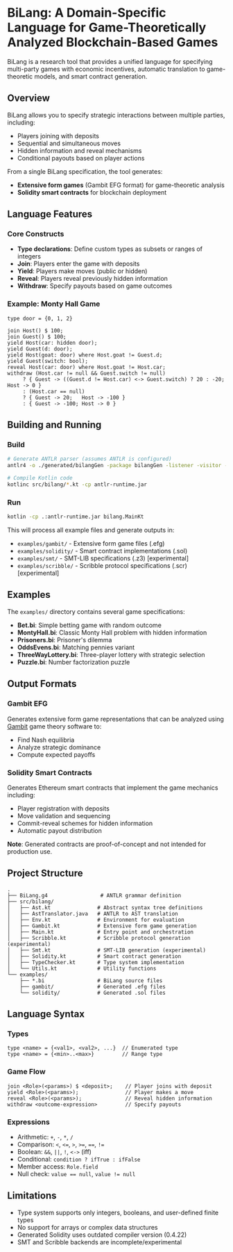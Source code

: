 # BiLang: A Domain-Specific Language for Game-Theoretically Analyzed Blockchain-Based Games

BiLang is a research tool that provides a unified language for specifying multi-party games with economic incentives, automatic translation to game-theoretic models, and smart contract generation.

## Overview

BiLang allows you to specify strategic interactions between multiple parties, including:
- Players joining with deposits
- Sequential and simultaneous moves
- Hidden information and reveal mechanisms
- Conditional payouts based on player actions

From a single BiLang specification, the tool generates:
- **Extensive form games** (Gambit EFG format) for game-theoretic analysis
- **Solidity smart contracts** for blockchain deployment

## Language Features

### Core Constructs

- **Type declarations**: Define custom types as subsets or ranges of integers
- **Join**: Players enter the game with deposits
- **Yield**: Players make moves (public or hidden)
- **Reveal**: Players reveal previously hidden information
- **Withdraw**: Specify payouts based on game outcomes

### Example: Monty Hall Game

```bilang
type door = {0, 1, 2}

join Host() $ 100;
join Guest() $ 100;
yield Host(car: hidden door);
yield Guest(d: door);
yield Host(goat: door) where Host.goat != Guest.d;
yield Guest(switch: bool);
reveal Host(car: door) where Host.goat != Host.car;
withdraw (Host.car != null && Guest.switch != null)
     ? { Guest -> ((Guest.d != Host.car) <-> Guest.switch) ? 20 : -20;  Host -> 0 }
     : (Host.car == null)
     ? { Guest -> 20;   Host -> -100 }
     : { Guest -> -100; Host -> 0 }
```

## Building and Running

### Build

```bash
# Generate ANTLR parser (assumes ANTLR is configured)
antlr4 -o ./generated/bilangGen -package bilangGen -listener -visitor -lib . ./BiLang.g4

# Compile Kotlin code
kotlinc src/bilang/*.kt -cp antlr-runtime.jar
```

### Run

```bash
kotlin -cp .:antlr-runtime.jar bilang.MainKt
```

This will process all example files and generate outputs in:
- `examples/gambit/` - Extensive form game files (.efg)
- `examples/solidity/` - Smart contract implementations (.sol)
- `examples/smt/` - SMT-LIB specifications (.z3) [experimental]
- `examples/scribble/` - Scribble protocol specifications (.scr) [experimental]

## Examples

The `examples/` directory contains several game specifications:

- **Bet.bi**: Simple betting game with random outcome
- **MontyHall.bi**: Classic Monty Hall problem with hidden information
- **Prisoners.bi**: Prisoner's dilemma
- **OddsEvens.bi**: Matching pennies variant
- **ThreeWayLottery.bi**: Three-player lottery with strategic selection
- **Puzzle.bi**: Number factorization puzzle

## Output Formats

### Gambit EFG

Generates extensive form game representations that can be analyzed using [Gambit](http://www.gambit-project.org/) game theory software to:
- Find Nash equilibria
- Analyze strategic dominance
- Compute expected payoffs

### Solidity Smart Contracts

Generates Ethereum smart contracts that implement the game mechanics including:
- Player registration with deposits
- Move validation and sequencing
- Commit-reveal schemes for hidden information
- Automatic payout distribution

**Note**: Generated contracts are proof-of-concept and not intended for production use.

## Project Structure

```
.
├── BiLang.g4                 # ANTLR grammar definition
├── src/bilang/
│   ├── Ast.kt               # Abstract syntax tree definitions
│   ├── AstTranslator.java   # ANTLR to AST translation
│   ├── Env.kt               # Environment for evaluation
│   ├── Gambit.kt            # Extensive form game generation
│   ├── Main.kt              # Entry point and orchestration
│   ├── Scribble.kt          # Scribble protocol generation (experimental)
│   ├── Smt.kt               # SMT-LIB generation (experimental)
│   ├── Solidity.kt          # Smart contract generation
│   ├── TypeChecker.kt       # Type system implementation
│   └── Utils.kt             # Utility functions
└── examples/
    ├── *.bi                 # BiLang source files
    ├── gambit/              # Generated .efg files
    └── solidity/            # Generated .sol files
```

## Language Syntax

### Types
```
type <name> = {<val1>, <val2>, ...}  // Enumerated type
type <name> = {<min>..<max>}         // Range type
```

### Game Flow
```
join <Role>(<params>) $ <deposit>;    // Player joins with deposit
yield <Role>(<params>);               // Player makes a move
reveal <Role>(<params>);              // Reveal hidden information
withdraw <outcome-expression>         // Specify payouts
```

### Expressions
- Arithmetic: `+`, `-`, `*`, `/`
- Comparison: `<`, `<=`, `>`, `>=`, `==`, `!=`
- Boolean: `&&`, `||`, `!`, `<->` (iff)
- Conditional: `condition ? ifTrue : ifFalse`
- Member access: `Role.field`
- Null check: `value == null`, `value != null`

## Limitations

- Type system supports only integers, booleans, and user-defined finite types
- No support for arrays or complex data structures
- Generated Solidity uses outdated compiler version (0.4.22)
- SMT and Scribble backends are incomplete/experimental
